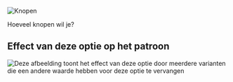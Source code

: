 ![Knopen](buttons.svg)

Hoeveel knopen wil je?

## Effect van deze optie op het patroon

![Deze afbeelding toont het effect van deze optie door meerdere varianten die een andere waarde hebben voor deze optie te vervangen](wahid_buttons_sample.svg "Effect van deze optie op het patroon")
